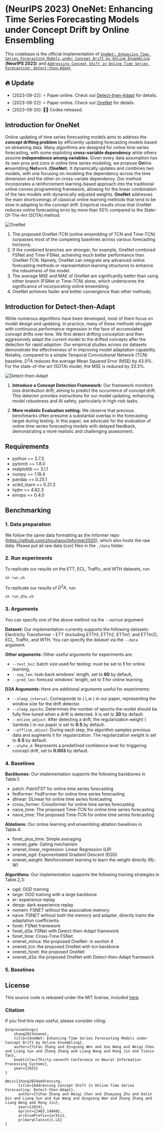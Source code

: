 # (NeurIPS 2023) OneNet: Enhancing Time Series Forecasting Models under Concept Drift by Online Ensembling

This codebase is the official implementation of [`OneNet: Enhancing Time Series Forecasting Models under Concept Drift by Online Ensembling`](https://arxiv.org/abs/2309.12659) (**NeurIPS 2023**) and [`Addressing Concept Shift in Online Time Series Forecasting: Detect-then-Adapt`](https://arxiv.org/abs/2403.14949)


## 🔥 Update
* [2023-09-22]: ⭐️ Paper online. Check out [Detect-then-Adapt](https://arxiv.org/abs/2403.14949) for details.
* [2023-09-22]: ⭐️ Paper online. Check out [OneNet](https://arxiv.org/abs/2309.12659) for details.
* [2023-09-20]: 🚀🚀 Codes released.


## Introduction for OneNet

Online updating of time series forecasting models aims to address the **concept drifting problem** by efficiently updating forecasting models based on streaming data. Many algorithms are designed for online time series forecasting, with some exploiting **cross-variable dependency** while others assume **independence among variables**. Given every data assumption has its own pros and cons in online time series modeling, we propose **On**line **e**nsembling **Net**work (**OneNet**). It dynamically updates and combines two models, with one focusing on modeling the dependency across the time dimension and the other on cross-variate dependency. Our method incorporates a reinforcement learning-based approach into the traditional online convex programming framework, allowing for the linear combination of the two models with dynamically adjusted weights. **OneNet** addresses the main shortcomings of classical online learning methods that tend to be slow in adapting to the concept drift. Empirical results show that OneNet reduces online forecasting error by more than $50$% compared to the State-Of-The-Art (SOTA) method.

![OneNet](framework.png)

1) The proposed OneNet-TCN (online ensembling of TCN and Time-TCN) surpasses most of the competing baselines across various forecasting horizons;
2) If the combined branches are stronger, for example, OneNet combined FSNet and Time-FSNet, achieving much better performance than OneNet-TCN. Namely, OneNet can integrate any advanced online forecasting methods or representation learning structures to enhance the robustness of the model.
3) The average MSE and MAE of OneNet are significantly better than using either branch (FSNet or Time-TCN) alone, which underscores the significance of incorporating online ensembling. 
4) OneNet achieves faster and better convergence than other methods;

## Introduction for Detect-then-Adapt
While numerous algorithms have been developed, most of them focus on model design and updating. In practice, many of these methods struggle with continuous performance regression in the face of accumulated concept drifts over time. We first detect drifting conception and then aggressively adapt the current model to the drifted concepts after the detection for rapid adaption. Our empirical studies across six datasets demonstrate the effectiveness of  in improving model adaptation capability. Notably, compared to a simple Temporal Convolutional Network (TCN) baseline, $D^3A$ reduces the average Mean Squared Error (MSE) by $43.9$%. For the state-of-the-art (SOTA) model, the MSE is reduced by $33.3$%.

![Detect-then-Adapt](teaser_d3a.png)

1) **Introduce a Concept Detection Framework:** Our framework monitors loss distribution drift, aiming to predict the occurrence of concept drift. This detector provides instructions for our model updating, enhancing model robustness and AI safety, particularly in high-risk tasks.

2) **More realistic Evaluation setting:** We observe that previous benchmarks often presume a substantial overlap in the forecasting target during testing. In this paper, we advocate for the evaluation of online time series forecasting models with delayed feedback, demonstrating a more realistic and challenging assessment.

## Requirements

- python == 3.7.3
- pytorch == 1.8.0
- matplotlib == 3.1.1
- numpy == 1.19.4
- pandas == 0.25.1
- scikit_learn == 0.21.3
- tqdm == 4.62.3
- einops == 0.4.0

## Benchmarking

### 1. Data preparation

We follow the same data formatting as the Informer repo (https://github.com/zhouhaoyi/Informer2020), which also hosts the raw data.
Please put all raw data (csv) files in the ```./data``` folder.

### 2. Run experiments

To replicate our results on the ETT, ECL, Traffic, and WTH datasets, run
```
sh run.sh
```


To replicate our results of $D^3A$, run
```
sh run_d3a.sh
```

### 3.  Arguments

You can specify one of the above method via the ```--method``` argument.

**Dataset:** Our implementation currently supports the following datasets: Electricity Transformer - ETT (including ETTh1, ETTh2, ETTm1, and ETTm2), ECL, Traffic, and WTH. You can specify the dataset via the ```--data``` argument.

**Other arguments:** Other useful arguments for experiments are:
- ```--test_bsz```: batch size used for testing: must be set to **1** for online learning,
- ```--seq_len```: look-back windows' length, set to **60** by default,
- ```--pred_len```: forecast windows' length, set to **1** for online learning.


**D3A Arguments:**
Here are additional arguments useful for experiments:

- `--sleep_interval`: Corresponds to \( l_w \) in our paper, representing the window size for the drift detector.
- `--sleep_epochs`: Determines the number of epochs the model should be fully fine-tuned when a drift is detected. It is set to **20** by default.
- `--online_adjust`: After detecting a drift, the regularization weight \( \lambda \) in our paper is set to **0.5** by default.
- `--offline_adjust`: During each step, the algorithm samples previous data and augments it for regularization. The regularization weight is set to **0.5** by default.
- `--alpha_d`: Represents a predefined confidence level for triggering concept drift, set to **0.003** by default.

### 4.  Baselines

**Backbones:** Our implementation supports the following backbones in Table.1:

- patch: PatchTST for online time series forecasting
- fedformer: FedFormer for online time series forecasting
- dlinear: DLinear for online time series forecasting
- cross_former: Crossformer for online time series forecasting
- naive_time: The proposed Time-TCN for online time series forecasting
- naive_time: The proposed Time-TCN for online time series forecasting


**Ablations:** Our online learning and ensembling ablation baselines in Table.4:
- fsnet_plus_time: Simple averaging
- onenet_gate: Gating mechanism
- onenet_linear_regression: Linear Regression (LR)
- onenet_egd: Exponentiated Gradient Descent (EGD)
- onenet_weight: Reinforcement learning to learn the weight directly (RL-W)

**Algorithms:** Our implementation supports the following training strategies in Table.2,3:
- ogd: OGD training
- large: OGD training with a large backbone
- er: experience replay
- derpp: dark experience replay
- nomem: FSNET without the associative memory
- naive: FSNET without both the memory and adapter, directly trains the adaptation coefficients.
- fsnet: FSNet framework
- fsnet_d3a: FSNet with Detect-then-Adapt framework
- fsnet_time: Cross-Time FSNet
- onenet_minus: the proposed OneNet- in section 4
- onenet_tcn: the proposed OneNet with tcn backbone
- onenet_fsnet: the proposed OneNet 
- onenet_d3a: the proposed OneNet with Detect-then-Adapt framework


### 5.  Baselines

## License

This source code is released under the MIT license, included [here](LICENSE).

### Citation 
If you find this repo useful, please consider citing: 
```
@inproceedings{
    zhang2023onenet,
    title={OneNet: Enhancing Time Series Forecasting Models under Concept Drift by Online Ensembling},
    author={YiFan Zhang and Qingsong Wen and Xue Wang and Weiqi Chen and Liang Sun and Zhang Zhang and Liang Wang and Rong Jin and Tieniu Tan},
    booktitle={Thirty-seventh Conference on Neural Information Processing Systems},
    year={2023}
}

@misc{zhang2024addressing,
      title={Addressing Concept Shift in Online Time Series Forecasting: Detect-then-Adapt}, 
      author={YiFan Zhang and Weiqi Chen and Zhaoyang Zhu and Dalin Qin and Liang Sun and Xue Wang and Qingsong Wen and Zhang Zhang and Liang Wang and Rong Jin},
      year={2024},
      eprint={2403.14949},
      archivePrefix={arXiv},
      primaryClass={cs.LG}
}
```
